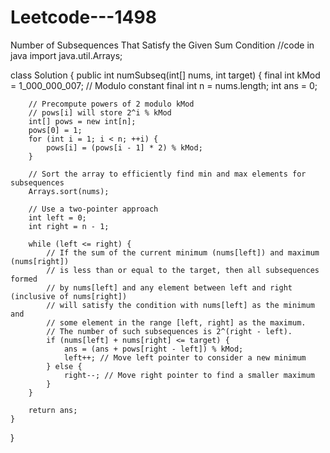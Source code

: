 # Leetcode---1498
Number of Subsequences That Satisfy the Given Sum Condition
//code in java 
import java.util.Arrays;

class Solution {
    public int numSubseq(int[] nums, int target) {
        final int kMod = 1_000_000_007; // Modulo constant
        final int n = nums.length;
        int ans = 0;

        // Precompute powers of 2 modulo kMod
        // pows[i] will store 2^i % kMod
        int[] pows = new int[n];
        pows[0] = 1;
        for (int i = 1; i < n; ++i) {
            pows[i] = (pows[i - 1] * 2) % kMod;
        }

        // Sort the array to efficiently find min and max elements for subsequences
        Arrays.sort(nums);

        // Use a two-pointer approach
        int left = 0;
        int right = n - 1;

        while (left <= right) {
            // If the sum of the current minimum (nums[left]) and maximum (nums[right])
            // is less than or equal to the target, then all subsequences formed
            // by nums[left] and any element between left and right (inclusive of nums[right])
            // will satisfy the condition with nums[left] as the minimum and
            // some element in the range [left, right] as the maximum.
            // The number of such subsequences is 2^(right - left).
            if (nums[left] + nums[right] <= target) {
                ans = (ans + pows[right - left]) % kMod;
                left++; // Move left pointer to consider a new minimum
            } else {
                right--; // Move right pointer to find a smaller maximum
            }
        }

        return ans;
    }
}
